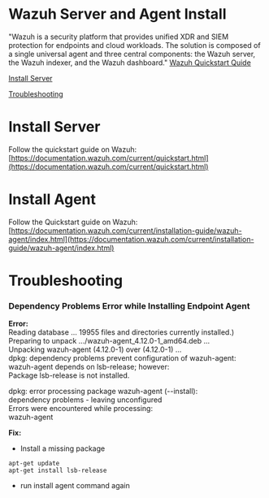# Wazuh Server and Agent Install
"Wazuh is a security platform that provides unified XDR and SIEM protection for endpoints and cloud workloads. The solution is composed of a single universal agent and three central components: the Wazuh server, the Wazuh indexer, and the Wazuh dashboard." [Wazuh Quickstart Quide](https://documentation.wazuh.com/current/quickstart.html)

[Install Server](#Install_Server)

[Troubleshooting](#Troubleshooting)

# Install Server
Follow the quickstart guide on Wazuh: [https://documentation.wazuh.com/current/quickstart.html](https://documentation.wazuh.com/current/quickstart.html)

# Install Agent
Follow the Quickstart guide on Wazuh: [https://documentation.wazuh.com/current/installation-guide/wazuh-agent/index.html](https://documentation.wazuh.com/current/installation-guide/wazuh-agent/index.html)

# Troubleshooting
### Dependency Problems Error while Installing Endpoint Agent
**Error:**  
Reading database ... 19955 files and directories currently installed.)  
Preparing to unpack .../wazuh-agent_4.12.0-1_amd64.deb ...  
Unpacking wazuh-agent (4.12.0-1) over (4.12.0-1) ...  
dpkg: dependency problems prevent configuration of wazuh-agent:  
 wazuh-agent depends on lsb-release; however:  
  Package lsb-release is not installed.  

dpkg: error processing package wazuh-agent (--install):  
 dependency problems - leaving unconfigured  
Errors were encountered while processing:  
 wazuh-agent  

**Fix:**  
- Install a missing package  
```
apt-get update
apt-get install lsb-release
```
- run install agent command again
